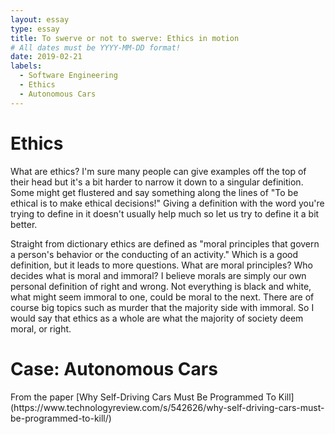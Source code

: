 ```yaml
---
layout: essay
type: essay
title: To swerve or not to swerve: Ethics in motion
# All dates must be YYYY-MM-DD format!
date: 2019-02-21
labels:
  - Software Engineering
  - Ethics
  - Autonomous Cars
---
```


<h1>Ethics</h1>

<p>What are ethics? I'm sure many people can give examples off the top of their head but it's a bit harder to narrow
it down to a singular definition. Some might get flustered and say something along the lines of "To be ethical is to make ethical decisions!"
Giving a definition with the word you're trying to define in it doesn't usually help much so let us try to define it a bit better.
</p>
<p>
Straight from dictionary ethics are defined as "moral principles that govern a person's behavior or the conducting of an activity." Which is a good definition,
but it leads to more questions. What are moral principles? Who decides what is moral and immoral? I believe morals are simply our own personal definition of right
and wrong. Not everything is black and white, what might seem immoral to one, could be moral to the next. There are of course big topics such as murder that the majority side
with immoral. So I would say that ethics as a whole are what the majority of society deem moral, or right.</p>

<h1>Case: Autonomous Cars</h1>
<p>From the paper 
[Why Self-Driving Cars Must Be Programmed To Kill](https://www.technologyreview.com/s/542626/why-self-driving-cars-must-be-programmed-to-kill/)
</p>

